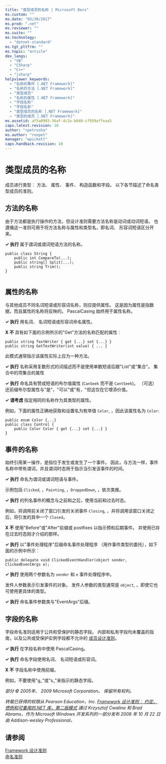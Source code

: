 ```yaml
---
title: "类型成员的名称 | Microsoft Docs"
ms.custom: ""
ms.date: "03/30/2017"
ms.prod: ".net"
ms.reviewer: ""
ms.suite: ""
ms.technology: 
  - "dotnet-standard"
ms.tgt_pltfrm: ""
ms.topic: "article"
dev_langs: 
  - "VB"
  - "CSharp"
  - "C++"
  - "jsharp"
helpviewer_keywords: 
  - "名称的事件 [.NET Framework]"
  - "名称的方法 [.NET Framework]"
  - "类型成员"
  - "名称的属性 [.NET Framework]"
  - "字段名称"
  - "字段名称"
  - "类型成员的名称 [.NET Framework]"
  - "类型的成员 [.NET Framework]"
ms.assetid: af5a0903-36af-4c2a-b848-cf959affeaa5
caps.latest.revision: 10
author: "rpetrusha"
ms.author: "ronpet"
manager: "wpickett"
caps.handback.revision: 10
---
```

# 类型成员的名称
成员进行类型︰ 方法、 属性、 事件、 构造函数和字段。 以下各节描述了命名类型成员的准则。  
  
## 方法的名称  
 由于方法都是执行操作的方法，但设计准则需要方法名称是动词或动词短语。 也遵循这一准则可用于将方法名称与属性和类型名，即名词、 形容词短语区分开来。  
  
 **✓ 执行** 属于谓词或谓词短语方法的名称。  
  
```  
public class String {  
    public int CompareTo(...);  
    public string[] Split(...);  
    public string Trim();  
}  
  
```  
  
## 属性的名称  
 与其他成员不同名词短语或形容词名称，则应提供属性。 这是因为属性是指数据，而且属性的名称将反映的。 PascalCasing 始终用于属性名称。  
  
 **✓ 执行** 用名词、 名词短语或形容词命名属性。  
  
 **X 不** 具有如下面的示例所示的"Get"方法的名称匹配的属性︰  
  
 `public string TextWriter { get {...} set {...} }`   
 `public string GetTextWriter(int value) { ... }`  
  
 此模式通常指示该属性实际上应为一种方法。  
  
 **✓ 执行** 名称采用复数形式的词描述而不是使用单数短语后跟"List"或"集合"。 集合中的项集合的属性  
  
 **✓ 执行** 命名具有赞成短语的布尔值属性 \(`CanSeek` 而不是 `CantSeek`\)。 （可选） 还前缀布尔型属性与"是"，"可以"或"有，"但这仅在它增添价值。  
  
 **✓ 请考虑** 指定相同的名称作为其类型的属性。  
  
 例如，下面的属性正确地获取和设置名为枚举值 `Color`, ，因此该属性名为 `Color`:  
  
```  
public enum Color {...}  
public class Control {  
    public Color Color { get {...} set {...} }  
}  
```  
  
## 事件的名称  
 始终引用某一操作，是指位于发生或发生了一个事件。 因此，与方法一样，事件名称中带有谓词，并且谓词时态用于指示当引发该事件的时间。  
  
 **✓ 执行** 命名为谓词或谓词短语与事件。  
  
 示例包括 `Clicked`, ，`Painting`, ，`DroppedDown`, ，依次类推。  
  
 **✓ 执行** 的列名事件的概念与之前和之后，使用当前和过去时态。  
  
 例如，将调用前关闭了窗口引发的关闭事件 `Closing`, ，并将调用该窗口关闭之后，将引发的其中一个 `Closed`。  
  
 **X 不** 使用"Before"或"After"前缀或 postfixes 以指示预和后期事件。 并使用已存在过去时态刚才介绍的那样。  
  
 **✓ 执行** 以"事件处理程序"后缀命名事件处理程序 （用作事件类型的委托），如下面的示例中所示︰  
  
 `public delegate void ClickedEventHandler(object sender, ClickedEventArgs e);`  
  
 **✓ 执行** 使用两个参数名为 `sender` 和 `e` 事件处理程序中。  
  
 发件人参数表示引发事件的对象。 发件人参数的类型通常是 `object`, ，即使它也可使用更具体的类型。  
  
 **✓ 执行** 命名事件参数类与"EventArgs"后缀。  
  
## 字段的名称  
 字段命名准则适用于公共和受保护的静态字段。 内部和私有字段均未覆盖的指南，以及公共或受保护实例字段都不允许的 [成员设计准则](../../../docs/standard/design-guidelines/member.md)。  
  
 **✓ 执行** 在字段名称中使用 PascalCasing。  
  
 **✓ 执行** 命名字段使用名词、 名词短语或形容词。  
  
 **X 不** 字段名称中使用前缀。  
  
 例如，不要使用"g\_"或"s\_"来指示的静态字段。  
  
 *部分 © 2005年、 2009 Microsoft Corporation。 保留所有权利。*  
  
 *转载已获得的权限从 Pearson Education，Inc. [Framework 设计准则︰ 约定、 惯例和可重用的.NET 库，第二版模式](http://www.informit.com/store/framework-design-guidelines-conventions-idioms-and-9780321545619) 通过 Krzysztof Cwalina 和 Brad Abrams，作为 Microsoft Windows 开发系列的一部分发布 2008 年 10 月 22 日由 Addison\-wesley Professional。*  
  
## 请参阅  
 [Framework 设计准则](../../../docs/standard/design-guidelines/index.md)   
 [命名准则](../../../docs/standard/design-guidelines/naming-guidelines.md)